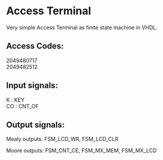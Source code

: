 Access Terminal
=======

Very simple Access Terminal as finite state machine in VHDL.

Access Codes:
-------
2049480717     
2049482512

Input signals:
-------
K : KEY     
CO : CNT_OF

Output signals:
-------
Mealy outputs:
FSM\_LCD\_WR, FSM\_LCD\_CLR

Moore outputs:
FSM\_CNT\_CE, FSM\_MX\_MEM, FSM\_MX\_LCD

